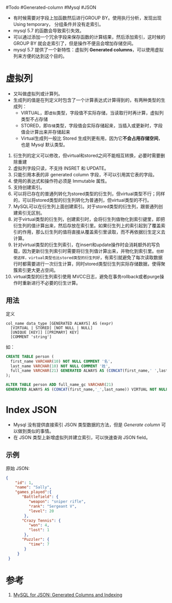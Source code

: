 #Todo  #Generated-column #Mysql #JSON 

- 有时候需要对字段上加函数然后进行GROUP BY。使用执行分析，发现出现 Using temporary， 分组条件并没有走索引。
- mysql 5.7 的函数会导致索引失效。
- 可以通过添加一个冗余字段来保存函数的计算结果，然后添加索引，这时候的 GROUP BY 就会走索引了，但是操作不便且会增加存储空间。
- mysql 5.7 提供了一个新特性：虚拟列 **Generated columns**，可以使用虚拟列来方便的达到这个目的。

# 虚拟列

- 又叫做虚拟列或计算列。
- 生成列的值是在列定义时包含了一个计算表达式计算得到的，有两种类型的生成列：
	- VIRTUAL，即`虚拟`类型，字段值不实际存储，当读取行时再计算，虚拟列类型不占存储  
	- STORED，即`存储`类型，字段值会实际存储起来，当插入或更新时，字段值会计算出来并存储起来
	- Virtual生成列一般比 Stored 生成列更有用，因为它**不会占用存储空间**，也是 Mysql 默认类型。

1. 衍生列的定义可以修改，但virtual和stored之间不能相互转换，必要时需要删除重建  
2. 虚拟列字段只读，不支持 INSRET 和 UPDATE。  
3. 只能引用本表的非 generated column 字段，不可以引用其它表的字段。  
4. 使用的表达式和操作符必须是 Immutable 属性。  
5. 支持创建索引。  
6. 可以将已存在的普通列转化为stored类型的衍生列，但virtual类型不行；同样的，可以将stored类型的衍生列转化为普通列，但virtual类型的不行。  
7. MySQL可以在衍生列上面创建索引。对于stored类型的衍生列，跟普通列创建索引无区别。  
8. 对于virtual类型的衍生列，创建索引时，会将衍生列值物化到索引键里，即把衍生列的值计算出来，然后存放在索引里。如果衍生列上的索引起到了覆盖索引的作用，那么衍生列的值将直接从覆盖索引里读取，而不再依据衍生定义去计算。
9. 针对virtual类型的衍生列索引，在insert和update操作时会消耗额外的写负载，因为更新衍生列索引时需要将衍生列值计算出来，并物化到索引里。`但即使这样，virtual类型也比stored类型的衍生列好`，有索引就避免了每次读取数据行时都需要进行一次衍生计算，同时stored类型衍生列实际存储数据，使得聚簇索引更大更占空间。
10. virtual类型的衍生列索引使用 MVCC日志，避免在事务rollback或者purge操作时重新进行不必要的衍生计算。

## 用法
定义
```mysql
col_name data_type [GENERATED ALWAYS] AS (expr)
  [VIRTUAL | STORED] [NOT NULL | NULL]
  [UNIQUE [KEY]] [[PRIMARY] KEY]
  [COMMENT 'string']
```

如：
```sql
CREATE TABLE person (
  first_name VARCHAR(10) NOT NULL COMMENT '名',
  last_name VARCHAR(10) NOT NULL COMMENT '姓',
  full_name VARCHAR(21) GENERATED ALWAYS AS (CONCAT(first_name,' ',last_name)) STORED NOT NULL COMMENT '全名'
);
```

```sql
ALTER TABLE person ADD full_name_gc VARCHAR(21) 
GENERATED ALWAYS AS (CONCAT(first_name,'_',last_name)) VIRTUAL NOT NULL COMMENT '全名(虚拟列)'
```

# Index JSON
- Mysql 没有提供直接索引 JSON 类型数据的方法，但是 *Generate column* 可以做到类似的事情。
- 在 JSON 类型上新增虚拟列并建立索引，可以快速查询 JSON field。

## 示例

原始 JSON:
```json
{
    "id": 1,  
    "name": "Sally",  
    "games_played":{    
       "Battlefield": {
          "weapon": "sniper rifle",
          "rank": "Sergeant V",
          "level": 20
        },                                                                                                                          
       "Crazy Tennis": {
          "won": 4,
          "lost": 1
        },  
       "Puzzler": {
          "time": 7
        }
     }
 }
```



# 参考
1. [MySQL for JSON: Generated Columns and Indexing](https://www.compose.com/articles/mysql-for-json-generated-columns-and-indexing/#:~:text=MySQL%20for%20JSON%3A%20Generated%20Columns%20and%20Indexing%201,...%203%20Storing%20values%20in%20generated%20columns%20)